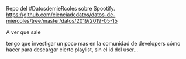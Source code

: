 Repo del #DatosdemieRcoles sobre Spootify. 
https://github.com/cienciadedatos/datos-de-miercoles/tree/master/datos/2019/2019-05-15 

A ver que sale

tengo que investigar un poco mas en la comunidad de developers cómo hacer para descargar cierto playlist, sin el id del user...
